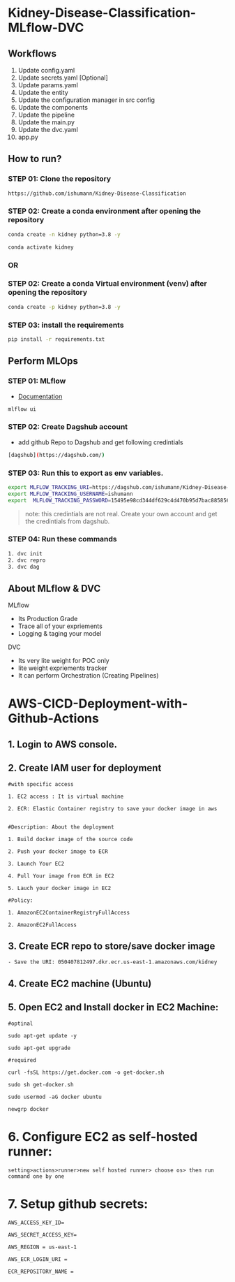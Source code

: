 # Kidney-Disease-Classification-MLflow-DVC


## Workflows

1. Update config.yaml
2. Update secrets.yaml [Optional]
3. Update params.yaml
4. Update the entity
5. Update the configuration manager in src config
6. Update the components
7. Update the pipeline 
8. Update the main.py
9. Update the dvc.yaml
10. app.py



## How to run?

### STEP 01: Clone the repository

```bash
https://github.com/ishumann/Kidney-Disease-Classification
```
### STEP 02: Create a conda environment after opening the repository

```bash
conda create -n kidney python=3.8 -y
```
```bash
conda activate kidney
```

### OR

### STEP 02: Create a conda Virtual environment (venv) after opening the repository

```bash
conda create -p kidney python=3.8 -y
```



### STEP 03: install the requirements

```bash
pip install -r requirements.txt
```


## Perform MLOps

### STEP 01: MLflow

- [Documentation](https://mlflow.org/docs/latest/index.html)


```bash
mlflow ui
```
### STEP 02:  Create Dagshub account
* add github Repo to Dagshub and get following credintials

```bash
[dagshub](https://dagshub.com/)
```

### STEP 03: Run this to export as env variables.

```bash
export MLFLOW_TRACKING_URI=https://dagshub.com/ishumann/Kidney-Disease-Classification.mlflow
export MLFLOW_TRACKING_USERNAME=ishumann
export  MLFLOW_TRACKING_PASSWORD=15495e98cd344df629c4d470b95d7bac88585699
```

> note: this credintials are not real. Create your own account and get the credintials from dagshub.


### STEP 04: Run these commands

```bash 
1. dvc init
2. dvc repro
3. dvc dag
```





 
## About MLflow & DVC

MLflow

 - Its Production Grade
 - Trace all of your expriements
 - Logging & taging your model


DVC 

 - Its very lite weight for POC only
 - lite weight expriements tracker
 - It can perform Orchestration (Creating Pipelines)



# AWS-CICD-Deployment-with-Github-Actions

## 1. Login to AWS console.

## 2. Create IAM user for deployment

	#with specific access

	1. EC2 access : It is virtual machine

	2. ECR: Elastic Container registry to save your docker image in aws


	#Description: About the deployment

	1. Build docker image of the source code

	2. Push your docker image to ECR

	3. Launch Your EC2 

	4. Pull Your image from ECR in EC2

	5. Lauch your docker image in EC2

	#Policy:

	1. AmazonEC2ContainerRegistryFullAccess

	2. AmazonEC2FullAccess

	
## 3. Create ECR repo to store/save docker image
    - Save the URI: 050407812497.dkr.ecr.us-east-1.amazonaws.com/kidney

	
## 4. Create EC2 machine (Ubuntu) 

## 5. Open EC2 and Install docker in EC2 Machine:
	
	
	#optinal

	sudo apt-get update -y

	sudo apt-get upgrade
	
	#required

	curl -fsSL https://get.docker.com -o get-docker.sh

	sudo sh get-docker.sh

	sudo usermod -aG docker ubuntu

	newgrp docker
	
# 6. Configure EC2 as self-hosted runner:
    setting>actions>runner>new self hosted runner> choose os> then run command one by one

# 7. Setup github secrets:

    AWS_ACCESS_KEY_ID=

    AWS_SECRET_ACCESS_KEY=

    AWS_REGION = us-east-1

    AWS_ECR_LOGIN_URI = 

    ECR_REPOSITORY_NAME = 



